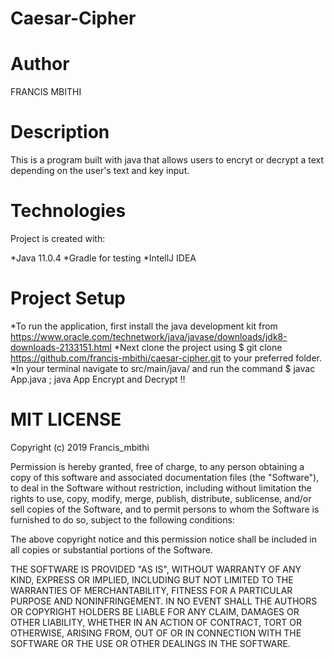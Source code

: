 # Caesar-Cipher

# Author
FRANCIS MBITHI

# Description
This is a program built with java that allows users to encryt or decrypt a text depending on the user's text and key input.

# Technologies
Project is created with:

*Java 11.0.4
*Gradle for testing
*IntellJ IDEA

# Project Setup
*To run the application, first install the java development kit from https://www.oracle.com/technetwork/java/javase/downloads/jdk8-downloads-2133151.html
*Next clone the project using $ git clone https://github.com/francis-mbithi/caesar-cipher.git to your preferred folder.
*In your terminal navigate to src/main/java/ and run the command $ javac App.java ; java App
Encrypt and Decrypt !!

# MIT LICENSE
Copyright (c) 2019 Francis_mbithi

Permission is hereby granted, free of charge, to any person obtaining a copy of this software and associated documentation files (the "Software"), to deal in the Software without restriction, including without limitation the rights to use, copy, modify, merge, publish, distribute, sublicense, and/or sell copies of the Software, and to permit persons to whom the Software is furnished to do so, subject to the following conditions:

The above copyright notice and this permission notice shall be included in all copies or substantial portions of the Software.

THE SOFTWARE IS PROVIDED "AS IS", WITHOUT WARRANTY OF ANY KIND, EXPRESS OR IMPLIED, INCLUDING BUT NOT LIMITED TO THE WARRANTIES OF MERCHANTABILITY, FITNESS FOR A PARTICULAR PURPOSE AND NONINFRINGEMENT. IN NO EVENT SHALL THE AUTHORS OR COPYRIGHT HOLDERS BE LIABLE FOR ANY CLAIM, DAMAGES OR OTHER LIABILITY, WHETHER IN AN ACTION OF CONTRACT, TORT OR OTHERWISE, ARISING FROM, OUT OF OR IN CONNECTION WITH THE SOFTWARE OR THE USE OR OTHER DEALINGS IN THE SOFTWARE.
